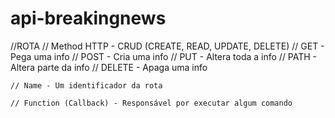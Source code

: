 # api-breakingnews

//ROTA
    // Method HTTP - CRUD (CREATE, READ, UPDATE, DELETE)
        // GET - Pega uma info
        // POST - Cria uma info
        // PUT - Altera toda a info
        // PATH - Altera parte da info
        // DELETE - Apaga uma info
    
    // Name - Um identificador da rota

    // Function (Callback) - Responsável por executar algum comando